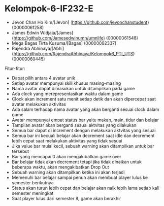 # Kelompok-6-IF232-E
- Jevon Chan Ho Kim/[Jevon] (https://github.com/jevonchanstudent) (00000061258)
- James Edwin Widjaja/[James] (https://github.com/Jamesedwinumn/umnlife) (00000061548)
- Mega Bagas Tirta Kusuma/[Bagas] (00000062337)
- Rajendra Abhinaya/[Abhi] (https://github.com/RajendraAbhinaya/Kelompok6_PTI_UTS) (00000060445)

Fitur-fitur:
- Dapat pilih antara 4 avatar unik
- Setiap avatar mempunyai skill khusus masing-masing
- Nama avatar dapat dimasukan untuk ditampilkan pada game
- Ada clock yang merepresentasikan waktu dalam game
- Clock akan increment satu menit setiap detik dan akan dipercepat saat avatar melakukan aktivitas
- Ada salam terhadap nama avatar yang akan berganti sesuai clock dalam game
- Avatar mempunyai empat status bar yaitu makan, main, tidur dan belajar
- Tampilan avatar akan berganti sesuai aktvitas yang dilakukan
- Semua bar dapat di increment dengan melakukan aktvitas yang sesuai
- Semua bar ini kecuali belajar akan decrement saat idle dan decrement lebih cepat saat melakukan aktivitas
  yang tidak sesuai
- Jika value bar mulai kecil, sebuah warning akan ditampilkan untuk bar tersebut
- Bar yang mencapai 0 akan mengakibatkan game over
- Bar belajar tidak akan decrement tetapi jika tidak dinaikan untuk beberapa waktu, akan mengakibatkan
  Drop Out
- Sebuah warning akan ditampilkan ketika ini akan terjadi
- Memenuhi bar belajar sampai penuh akan membuat player lulus ke semester berikutnya
- Status akan turun lebih cepat dan belajar akan naik lebih lama setiap kali semester meningkat
- Saat player lulus dari semester 8, game akan berakhir
